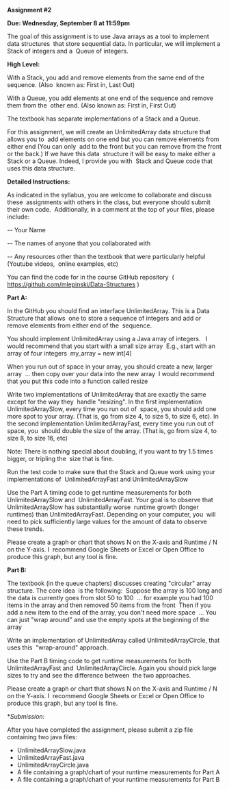 **Assignment #2**

**Due: Wednesday,‌ ‌September‌ ‌8‌ ‌at‌ ‌11:59pm**
 
The‌ ‌goal‌ ‌of‌ ‌this‌ ‌assignment‌ ‌is‌ ‌to‌ ‌use‌ ‌Java‌ ‌arrays‌ ‌as‌ ‌a‌ ‌tool‌ ‌to‌ ‌implement‌ ‌data‌ ‌structures‌ ‌
that‌ ‌store‌ ‌sequential‌ ‌data.‌ ‌In‌ ‌particular,‌ ‌we‌ ‌will‌ ‌implement‌ ‌a‌ ‌Stack‌ ‌of‌ ‌integers‌ ‌and‌ ‌a‌ ‌
Queue‌ ‌of‌ ‌integers.‌ ‌ ‌
 
**High‌ ‌Level:**
 
With‌ ‌a‌ ‌Stack,‌ ‌you‌ ‌add‌ ‌and‌ ‌remove‌ ‌elements‌ ‌from‌ ‌the‌ ‌same‌ ‌end‌ ‌of‌ ‌the‌ ‌sequence.‌ ‌(Also‌ ‌
known‌ ‌as:‌ ‌First‌ ‌in,‌ ‌Last‌ ‌Out)‌ ‌
 
With‌ ‌a‌ ‌Queue,‌ ‌you‌ ‌add‌ ‌elements‌ ‌at‌ ‌one‌ ‌end‌ ‌of‌ ‌the‌ ‌sequence‌ ‌and‌ ‌remove‌ ‌them‌ ‌from‌ ‌the‌ ‌
other‌ ‌end.‌ ‌(Also‌ ‌known‌ ‌as:‌ ‌First‌ ‌in,‌ ‌First‌ ‌Out)‌ ‌
 
The‌ ‌textbook‌ ‌has‌ ‌separate‌ ‌implementations‌ ‌of‌ ‌a‌ ‌Stack‌ ‌and‌ ‌a‌ ‌Queue.‌ ‌ ‌
 
For‌ ‌this‌ ‌assignment,‌ ‌we‌ ‌will‌ ‌create‌ ‌an‌ ‌UnlimitedArray‌ ‌data‌ ‌structure‌ ‌that‌ ‌allows‌ ‌you‌ ‌to‌ ‌
add‌ ‌elements‌ ‌on‌ ‌one‌ ‌end‌ ‌but‌ ‌you‌ ‌can‌ ‌remove‌ ‌elements‌ ‌from‌ ‌either‌ ‌end‌ ‌(You‌ ‌can‌ ‌only‌ ‌
add‌ ‌to‌ ‌the‌ ‌front‌ ‌but‌ ‌you‌ ‌can‌ ‌remove‌ ‌from‌ ‌the‌ ‌front‌ ‌or‌ ‌the‌ ‌back.)‌ ‌If‌ ‌we‌ ‌have‌ ‌this‌ ‌data‌ ‌
structure‌ ‌it‌ ‌will‌ ‌be‌ ‌easy‌ ‌to‌ ‌make‌ ‌either‌ ‌a‌ ‌Stack‌ ‌or‌ ‌a‌ ‌Queue.‌ ‌Indeed,‌ ‌I‌ ‌provide‌ ‌you‌ ‌with‌ ‌
Stack‌ ‌and‌ ‌Queue‌ ‌code‌ ‌that‌ ‌uses‌ ‌this‌ ‌data‌ ‌structure.‌ ‌ ‌
 
 
**Detailed‌ ‌Instructions:**
 
As‌ ‌indicated‌ ‌in‌ ‌the‌ ‌syllabus,‌ ‌you‌ ‌are‌ ‌welcome‌ ‌to‌ ‌collaborate‌ ‌and‌ ‌discuss‌ ‌these‌ ‌
assignments‌ ‌with‌ ‌others‌ ‌in‌ ‌the‌ ‌class,‌  ‌but‌ ‌everyone‌ ‌should‌ ‌submit‌ ‌their‌ ‌own‌ ‌code.‌ ‌
Additionally,‌ ‌in‌ ‌a‌ ‌comment‌ ‌at‌ ‌the‌ ‌top‌ ‌of‌ ‌your‌ ‌files,‌ ‌please‌ ‌include:‌ ‌

--‌ ‌Your‌ ‌Name‌ ‌

--‌ ‌The‌ ‌names‌ ‌of‌ ‌anyone‌ ‌that‌ ‌you‌ ‌collaborated‌ ‌with‌ ‌

--‌ ‌Any‌ ‌resources‌ ‌other‌ ‌than‌ ‌the‌ ‌textbook‌ ‌that‌ ‌were‌ ‌particularly‌ ‌helpful‌ ‌(Youtube‌ ‌videos,‌ ‌
online‌ ‌examples,‌ ‌etc)‌ ‌ ‌
 
You‌ ‌can‌ ‌find‌ ‌the‌ ‌code‌ ‌for‌ ‌in‌ ‌the‌ ‌course‌ ‌GitHub‌ ‌repository‌ ‌
(‌ ‌‌https://github.com/mlepinski/Data-Structures‌‌ ‌)‌ ‌
 
 
**Part‌ ‌A:‌**
 
In‌ ‌the‌ ‌GitHub‌ ‌you‌ ‌should‌ ‌find‌ ‌an‌ ‌interface‌ ‌‌UnlimitedArray.‌ ‌‌This‌ ‌is‌ ‌a‌ ‌Data‌ ‌Structure‌ ‌that‌ ‌allows‌ ‌
one‌ ‌to‌ ‌store‌ ‌a‌ ‌sequence‌ ‌of‌ ‌integers‌ ‌and‌ ‌add‌ ‌or‌ ‌remove‌ ‌elements‌ ‌from‌ ‌either‌ ‌end‌ ‌of‌ ‌the‌ ‌
sequence.‌ ‌ ‌
 
You‌ ‌should‌ ‌implement‌ ‌UnlimitedArray‌ ‌using‌ ‌a‌ ‌Java‌ ‌array‌ ‌of‌ ‌integers.‌ ‌ ‌
I‌ ‌would‌ ‌recommend‌ ‌that‌ ‌you‌ ‌start‌ ‌with‌ ‌a‌ ‌small‌ ‌size‌ ‌array‌ ‌
                  ‌E.g.,‌ ‌start‌ ‌with‌ ‌an‌ ‌array‌ ‌of‌ ‌four‌ ‌integers‌ ‌
                               ‌my_array‌ ‌=‌ ‌new‌ ‌int[4]‌ ‌
 
When‌ ‌you‌ ‌run‌ ‌out‌ ‌of‌ ‌space‌ ‌in‌ ‌your‌ ‌array,‌ ‌you‌ ‌should‌ ‌create‌ ‌a‌ ‌new,‌ ‌larger‌ ‌array‌ ‌
…‌ ‌then‌ ‌copy‌ ‌over‌ ‌your‌ ‌data‌ ‌into‌ ‌the‌ ‌new‌ ‌array‌ ‌
I‌ ‌would‌ ‌recommend‌ ‌that‌ ‌you‌ ‌put‌ ‌this‌ ‌code‌ ‌into‌ ‌a‌ ‌function‌ ‌called‌ ‌resize‌ ‌
 
Write‌ ‌two‌ ‌implementations‌ ‌of‌ ‌‌UnlimitedArray‌ ‌‌that‌ ‌are‌ ‌exactly‌ ‌the‌ ‌same‌ ‌except‌ ‌for‌ ‌the‌ ‌way‌ ‌they‌ ‌
handle‌ ‌"resizing".‌ ‌In‌ ‌the‌ ‌first‌ ‌implementation‌ ‌‌UnlimitedArraySlow,‌ ‌‌every‌‌ ‌‌time‌ ‌you‌ ‌run‌ ‌out‌ ‌of‌ ‌
space,‌ ‌you‌ ‌should‌ ‌add‌ ‌one‌ ‌more‌ ‌spot‌ ‌to‌ ‌your‌ ‌array.‌ ‌(That‌ ‌is,‌ ‌go‌ ‌from‌ ‌size‌ ‌4,‌ ‌to‌ ‌size‌ ‌5,‌ ‌to‌ ‌size‌ ‌6,‌ ‌
etc).‌ ‌In‌ ‌the‌ ‌second‌ ‌implementation‌ ‌‌UnlimitedArrayFast,‌ ‌‌every‌ ‌time‌ ‌you‌ ‌run‌ ‌out‌ ‌of‌ ‌space,‌ ‌you‌ ‌
should‌ ‌double‌ ‌the‌ ‌size‌ ‌of‌ ‌the‌ ‌array.‌ ‌(That‌ ‌is,‌ ‌go‌ ‌from‌ ‌size‌ ‌4,‌ ‌to‌ ‌size‌ ‌8,‌ ‌to‌ ‌size‌ ‌16,‌ ‌etc)‌ ‌ ‌
 
Note:‌ ‌‌There‌ ‌is‌ ‌nothing‌ ‌special‌ ‌about‌ ‌doubling,‌ ‌if‌ ‌you‌ ‌want‌ ‌to‌ ‌try‌ ‌1.5‌ ‌times‌ ‌bigger,‌ ‌or‌ ‌tripling‌ ‌the‌ ‌
size‌ ‌that‌ ‌is‌ ‌fine.‌ ‌
 
Run‌ ‌the‌ ‌test‌ ‌code‌ ‌to‌ ‌make‌ ‌sure‌ ‌that‌ ‌the‌ ‌Stack‌ ‌and‌ ‌Queue‌ ‌work‌ ‌using‌ ‌your‌ ‌implementations‌ ‌of‌ ‌
UnlimitedArrayFast‌ ‌and‌ ‌UnlimitedArraySlow‌ ‌
 
Use‌ ‌the‌ ‌Part‌ ‌A‌ ‌timing‌ ‌code‌ ‌to‌ ‌get‌ ‌runtime‌ ‌measurements‌ ‌for‌ ‌both‌‌ ‌UnlimitedArraySlow‌‌ ‌and‌ ‌
UnlimitedArrayFast‌.‌ ‌Your‌ ‌goal‌ ‌is‌ ‌to‌ ‌observe‌ ‌that‌ ‌UnlimitedArraySlow‌ ‌has‌ ‌substantially‌ ‌worse‌ ‌
runtime‌ ‌growth‌ ‌(longer‌ ‌runtimes)‌ ‌than‌ ‌UnlimitedArrayFast.‌ ‌Depending‌ ‌on‌ ‌your‌ ‌computer,‌ ‌you‌ ‌
will‌ ‌need‌ ‌to‌ ‌pick‌ ‌sufficiently‌ ‌large‌ ‌values‌ ‌for‌ ‌the‌ ‌amount‌ ‌of‌ ‌data‌ ‌to‌ ‌observe‌ ‌these‌ ‌trends.‌ ‌ ‌
 
Please‌ ‌create‌ ‌a‌ ‌graph‌ ‌or‌ ‌chart‌ ‌that‌ ‌shows‌ ‌N‌ ‌on‌ ‌the‌ ‌X-axis‌ ‌and‌ ‌Runtime‌ ‌/‌ ‌N‌ ‌on‌ ‌the‌ ‌Y-axis.‌ ‌I‌ ‌
recommend‌ ‌Google‌ ‌Sheets‌ ‌or‌ ‌Excel‌ ‌or‌ ‌Open‌ ‌Office‌ ‌to‌ ‌produce‌ ‌this‌ ‌graph,‌ ‌but‌ ‌any‌ ‌tool‌ ‌is‌ ‌fine.‌ ‌ ‌
 

**Part‌ ‌B:**

The‌ ‌textbook‌ ‌(in‌ ‌the‌ ‌queue‌ ‌chapters)‌ ‌discusses‌ ‌creating‌ ‌"circular"‌ ‌array‌ ‌structure.‌ ‌The‌ ‌core‌ ‌idea‌ ‌
is‌ ‌the‌ ‌following:‌ ‌
Suppose‌ ‌the‌ ‌array‌ ‌is‌ ‌100‌ ‌long‌ ‌and‌ ‌the‌ ‌data‌ ‌is‌ ‌currently‌ ‌goes‌ ‌from‌ ‌slot‌ ‌50‌ ‌to‌ ‌100‌ ‌
…‌ ‌for‌ ‌example‌ ‌you‌ ‌had‌ ‌100‌ ‌items‌ ‌in‌ ‌the‌ ‌array‌ ‌and‌ ‌then‌ ‌removed‌ ‌50‌ ‌items‌ ‌from‌ ‌the‌ ‌front‌ ‌
Then‌ ‌if‌ ‌you‌ ‌add‌ ‌a‌ ‌new‌ ‌item‌ ‌to‌ ‌the‌ ‌end‌ ‌of‌ ‌the‌ ‌array,‌ ‌you‌ ‌don't‌ ‌need‌ ‌more‌ ‌space‌ ‌
            ‌…‌ ‌You‌ ‌can‌ ‌just‌ ‌"wrap‌ ‌around"‌ ‌and‌ ‌use‌ ‌the‌ ‌empty‌ ‌spots‌ ‌at‌ ‌the‌ ‌beginning‌ ‌of‌ ‌the‌ ‌array‌ ‌
 
Write‌ ‌an‌ ‌implementation‌ ‌of‌ ‌‌UnlimitedArray‌ ‌‌called‌ ‌‌UnlimitedArrayCircle,‌ ‌‌that‌ ‌uses‌ ‌this‌ ‌
"wrap-around"‌ ‌approach.‌ ‌
 
Use‌ ‌the‌ ‌Part‌ ‌B‌ ‌timing‌ ‌code‌ ‌to‌ ‌get‌ ‌runtime‌ ‌measurements‌ ‌for‌ ‌both‌‌ ‌UnlimitedArrayFast‌‌ ‌and‌ ‌
UnlimitedArrayCircle‌.‌ ‌Again‌ ‌you‌ ‌should‌ ‌pick‌ ‌large‌ ‌sizes‌ ‌to‌ ‌try‌ ‌and‌ ‌see‌ ‌the‌ ‌difference‌ ‌between‌ ‌
the‌ ‌two‌ ‌approaches.‌ ‌
 
Please‌ ‌create‌ ‌a‌ ‌graph‌ ‌or‌ ‌chart‌ ‌that‌ ‌shows‌ ‌N‌ ‌on‌ ‌the‌ ‌X-axis‌ ‌and‌ ‌Runtime‌ ‌/‌ ‌N‌ ‌on‌ ‌the‌ ‌Y-axis.‌ ‌I‌ ‌
recommend‌ ‌Google‌ ‌Sheets‌ ‌or‌ ‌Excel‌ ‌or‌ ‌Open‌ ‌Office‌ ‌to‌ ‌produce‌ ‌this‌ ‌graph,‌ ‌but‌ ‌any‌ ‌tool‌ ‌is‌ ‌fine.‌ ‌ ‌
 
 
**Submission:*
 
After‌ ‌you‌ ‌have‌ ‌completed‌ ‌the‌ ‌assignment,‌ ‌please‌ ‌submit‌ ‌a‌ ‌zip‌ ‌file‌ ‌containing‌ ‌two‌ ‌java‌ ‌files:‌ ‌

* UnlimitedArraySlow.java‌ 
* UnlimitedArrayFast.java‌ ‌
* UnlimitedArrayCircle.java‌ ‌
* A‌ ‌file‌ ‌containing‌ ‌a‌ ‌graph/chart‌ ‌of‌ ‌your‌ ‌runtime‌ ‌measurements‌ ‌for‌ ‌Part‌ ‌A‌ ‌
* A‌ ‌file‌ ‌containing‌ ‌a‌ ‌graph/chart‌ ‌of‌ ‌your‌ ‌runtime‌ ‌measurements‌ ‌for‌ ‌Part‌ ‌B‌ ‌
 
 
